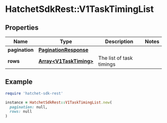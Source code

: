 # HatchetSdkRest::V1TaskTimingList

## Properties

| Name | Type | Description | Notes |
| ---- | ---- | ----------- | ----- |
| **pagination** | [**PaginationResponse**](PaginationResponse.md) |  |  |
| **rows** | [**Array&lt;V1TaskTiming&gt;**](V1TaskTiming.md) | The list of task timings |  |

## Example

```ruby
require 'hatchet-sdk-rest'

instance = HatchetSdkRest::V1TaskTimingList.new(
  pagination: null,
  rows: null
)
```

